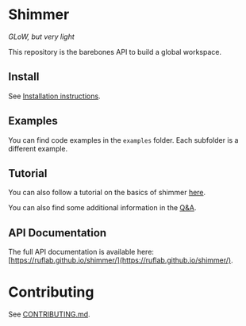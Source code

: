 # Shimmer
_GLoW, but very light_

This repository is the barebones API to build a global workspace.

## Install
See [Installation instructions](docs/installation.md).

## Examples
You can find code examples in the `examples` folder. Each subfolder is a different
example.

## Tutorial
You can also follow a tutorial on the basics of shimmer [here](docs/shimmer_basics.md).

You can also find some additional information in the [Q&A](docs/q_and_a.md).

## API Documentation
The full API documentation is available here:
[https://ruflab.github.io/shimmer/](https://ruflab.github.io/shimmer/).

# Contributing
See [CONTRIBUTING.md](CONTRIBUTING.md).
